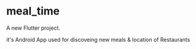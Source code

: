 # meal_time

A new Flutter project.

it's Android App used for discoveing new meals & location of Restaurants
